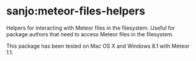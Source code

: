 # sanjo:meteor-files-helpers

Helpers for interacting with Meteor files in the filesystem.
Useful for package authors that need to access Meteor files in the filesystem.

This package has been tested on Mac OS X and Windows 8.1 with Meteor 1.1.
